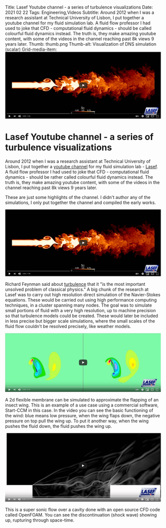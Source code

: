Title: Lasef Youtube channel - a series of turbulence visualizations
Date: 2021 02 22
Tags: Engineering,Videos
Subtitle: Around 2012 when I was a research assistant at Technical University of Lisbon, I put together a youtube channel for my fluid simulation lab. A fluid flow professor I had used to joke that CFD - computational fluid dynamics - should be called colourful fluid dynamics instead. The truth is, they make amazing youtube content, with some of the videos in the channel reaching past 8k views 9 years later.
Thumb: thumb.png
Thumb-alt: Visualization of DNS simulation (scalar)
Grid-media-item: <a target="_blank" href="https://www.youtube.com/watch?v=uI-KrtV0PJA" title="Visualization of DNS simulation"><img alt="Visualization of DNS simulation" src="/assets/img/lasef-turbulence-youtube/scalar_dns.png"></a>


# Lasef Youtube channel - a series of turbulence visualizations

Around 2012 when I was a research assistant at Technical University of Lisbon, I put together a [youtube channel](https://www.youtube.com/user/lasefist/featured) for my fluid simulation lab - [Lasef](http://www.lasef.ist.utl.pt/). A fluid flow professor I had used to joke that CFD - computational fluid dynamics - should be rather called colourful fluid dynamics instead. The truth is, they make amazing youtube content, with some of the videos in the channel reaching past 8k views 9 years later.

These are just some highlights of the channel. I didn't author any of the simulations, I only put together the channel and compiled the early works.

<a target="_blank" href="https://www.youtube.com/watch?v=uI-KrtV0PJA" title="Visualization of DNS simulation"><img alt="Visualization of DNS simulation" src="/assets/img/lasef-turbulence-youtube/scalar_dns.png"></a>

Richard Feynman said about [turbulence](https://en.wikipedia.org/wiki/Turbulence) that it "is the most important unsolved problem of classical physics." A big chunk of the research at Lasef was to carry out high resolution direct simulation of the Navier-Stokes equations. These would be carried out using high performance computing techniques, in a cluster spanning many nodes. The goal was to simulate small portions of fluid with a very high resolution, up to machine precision so that turbulence models could be created. These would later be included in less precise but bigger scale simulations, where the small scales of the fluid flow couldn't be resolved precisely, like weather models.

<a target="_blank" href="https://www.youtube.com/watch?v=biiNeX8VmoE" title="Insect flight - 2d flapping wings"><img alt="Insect flight - 2d flapping wings" src="/assets/img/lasef-turbulence-youtube/insect-flight.png"></a>

A 2d flexible membrane can be simulated to approximate the flapping of an insect wing. This is an example of a use case using a commercial software, Start-CCM in this case. In the video you can see the basic functioning of the wind: blue means low pressure, when the wing flaps down, the negative pressure on top pull the wing up. To put it another way, when the wing pushes the fluid down, the fluid pushes the wing up.

<a target="_blank" href="https://www.youtube.com/watch?v=bIWLsX979Ok" title="Supersonic 2d flow"><img alt="Supersonic 2d flow" src="/assets/img/lasef-turbulence-youtube/supersonic-flow.png"></a>

This is a super sonic flow over a cavity done with an open source CFD code called OpenFOAM. You can see the discontinuation (shock wave) showing up, rupturing through space-time.

